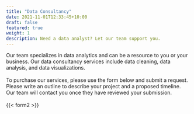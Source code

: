 ```yaml
---
title: "Data Consultancy"
date: 2021-11-01T12:33:45+10:00
draft: false
featured: true
weight: 1
description: Need a data analyst? Let our team support you.
---
```


Our team specializes in data analytics and can be a resource to you or your business. Our data consultancy services include data cleaning, data analysis, and data visualizations. 
\
\
To purchase our services, please use the form below and submit a request. Please write an outline to describe your project and a proposed timeline. Our team will contact you once they have reviewed your submission.
\
\
{{< form2 >}}